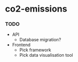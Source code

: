 # co2-emissions
### TODO
- API
    - Database migration?
- Frontend
    - Pick framework
    - Pick data visualisation tool